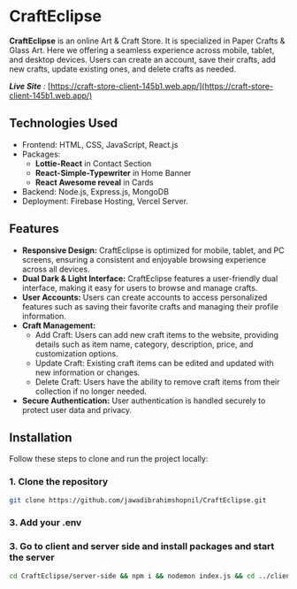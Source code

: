 # CraftEclipse

**CraftEclipse** is an online Art & Craft Store. It is specialized in Paper Crafts & Glass Art. Here we offering a seamless experience across mobile, tablet, and desktop devices. Users can create an account, save their crafts, add new crafts, update existing ones, and delete crafts as needed.

***Live Site** :* [https://craft-store-client-145b1.web.app/](https://craft-store-client-145b1.web.app/)

## Technologies Used

- Frontend: HTML, CSS, JavaScript, React.js
- Packages: 
    - **Lottie-React** in Contact Section
    - **React-Simple-Typewriter** in Home Banner
    - **React Awesome reveal** in Cards
- Backend: Node.js, Express.js, MongoDB
- Deployment: Firebase Hosting, Vercel Server.

## Features

- **Responsive Design:** CraftEclipse is optimized for mobile, tablet, and PC screens, ensuring a consistent and enjoyable browsing experience across all devices.
- **Dual Dark & Light Interface:** CraftEclipse features a user-friendly dual interface, making it easy for users to browse and manage crafts.
- **User Accounts:** Users can create accounts to access personalized features such as saving their favorite crafts and managing their profile information.
- **Craft Management:**
  - Add Craft: Users can add new craft items to the website, providing details such as item name, category, description, price, and customization options.
  - Update Craft: Existing craft items can be edited and updated with new information or changes.
  - Delete Craft: Users have the ability to remove craft items from their collection if no longer needed.
- **Secure Authentication:** User authentication is handled securely to protect user data and privacy.

## Installation

Follow these steps to clone and run the project locally:

### 1. Clone the repository

```bash
git clone https://github.com/jawadibrahimshopnil/CraftEclipse.git
```
### 3. Add your .env

### 3. Go to client and server side and install packages and start the server
```bash
cd CraftEclipse/server-side && npm i && nodemon index.js && cd ../client-side && npm i && npm run dev
```
